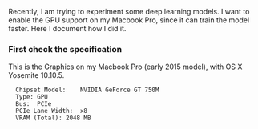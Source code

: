 Recently, I am trying to experiment some deep learning models. I want to enable the GPU support on my Macbook Pro, since it can train the model faster. Here I document how I did it. 

### First check the specification

This is the Graphics on my Macbook Pro (early 2015 model), with OS X Yosemite 10.10.5.  

```
  Chipset Model:	NVIDIA GeForce GT 750M
  Type:	GPU
  Bus:	PCIe
  PCIe Lane Width:	x8
  VRAM (Total):	2048 MB

```